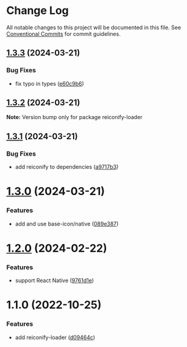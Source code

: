 # Change Log

All notable changes to this project will be documented in this file.
See [Conventional Commits](https://conventionalcommits.org) for commit guidelines.

## [1.3.3](https://github.com/ambar/reiconify/compare/reiconify-loader@1.3.2...reiconify-loader@1.3.3) (2024-03-21)


### Bug Fixes

* fix typo in types ([e60c9b6](https://github.com/ambar/reiconify/commit/e60c9b6ad309aca2e4fdb5b8692d8b3cc78863c9))





## [1.3.2](https://github.com/ambar/reiconify/compare/reiconify-loader@1.3.1...reiconify-loader@1.3.2) (2024-03-21)

**Note:** Version bump only for package reiconify-loader





## [1.3.1](https://github.com/ambar/reiconify/compare/reiconify-loader@1.3.0...reiconify-loader@1.3.1) (2024-03-21)


### Bug Fixes

* add reiconify to dependencies ([a9717b3](https://github.com/ambar/reiconify/commit/a9717b3af2486aa787b27e09abadd89a787817a7))





# [1.3.0](https://github.com/ambar/reiconify/compare/reiconify-loader@1.2.0...reiconify-loader@1.3.0) (2024-03-21)


### Features

* add and use base-icon/native ([089e387](https://github.com/ambar/reiconify/commit/089e38762874ed824c6593d092747fa2b0edf878))





# [1.2.0](https://github.com/ambar/reiconify/compare/reiconify-loader@1.1.0...reiconify-loader@1.2.0) (2024-02-22)


### Features

* support React Native ([9761d1e](https://github.com/ambar/reiconify/commit/9761d1e0adfafe209679f34c52a66a387ee6e90c))





# 1.1.0 (2022-10-25)

### Features

- add reiconify-loader ([d09464c](https://github.com/ambar/reiconify/commit/d09464cab4df643c7b802476af9eb3a2c6e9c713))
